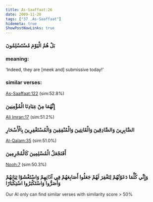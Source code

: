 ```yaml
---
title: As-Saaffaat:26
date: 2009-11-20
tags: ["37 .As-Saaffaat"]
hidemeta: true 
ShowPostNavLinks: true 
---
```

### بَلْ هُمُ الْيَوْمَ مُسْتَسْلِمُونَ
### meaning: 
‘Indeed, they are [meek and] submissive today!’
### similar verses: 

[As-Saaffaat:122](/37/122) (sim:52.8%)

### إِنَّهُمَا مِنْ عِبَادِنَا الْمُؤْمِنِينَ

[Ali Imran:17](/3/17) (sim:51.2%)

### الصَّابِرِينَ وَالصَّادِقِينَ وَالْقَانِتِينَ وَالْمُنْفِقِينَ وَالْمُسْتَغْفِرِينَ بِالْأَسْحَارِ

[Al-Qalam:35](/68/35) (sim:51.0%)

### أَفَنَجْعَلُ الْمُسْلِمِينَ كَالْمُجْرِمِينَ

[Nooh:7](/71/7) (sim:50.3%)

### وَإِنِّي كُلَّمَا دَعَوْتُهُمْ لِتَغْفِرَ لَهُمْ جَعَلُوا أَصَابِعَهُمْ فِي آذَانِهِمْ وَاسْتَغْشَوْا ثِيَابَهُمْ وَأَصَرُّوا وَاسْتَكْبَرُوا اسْتِكْبَارًا

Our AI only can find similar verses with similarity score > 50% 
